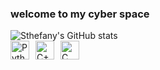 <h3>welcome to my cyber space</h3>

<div style="display: flex; align-items: center;">
  <img src="https://github-readme-stats.vercel.app/api?username=sthefanygsa&show_icons=true&theme=jolly" alt="Sthefany's GitHub stats" style="margin-right: 20px;">
</div><div style="display: flex;">
  <img src="https://i.postimg.cc/h4zG8tRh/python-2.png" alt="Python" width="30" style="margin-right: 10px;">
  <img src="https://i.postimg.cc/BnsQG5L1/c-4.png" alt="C++" width="30" style="margin-right: 10px;">
  <img src="https://i.postimg.cc/mgwZZcCp/c-5.png" alt="C" width="30">
</div>

